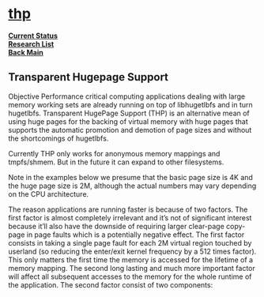 # **[thp](https://docs.kernel.org/admin-guide/mm/transhuge.html)**

**[Current Status](../../../../development/status/weekly/current_status.md)**\
**[Research List](../../../research_list.md)**\
**[Back Main](../../../../README.md)**

## Transparent Hugepage Support

Objective
Performance critical computing applications dealing with large memory working sets are already running on top of libhugetlbfs and in turn hugetlbfs. Transparent HugePage Support (THP) is an alternative mean of using huge pages for the backing of virtual memory with huge pages that supports the automatic promotion and demotion of page sizes and without the shortcomings of hugetlbfs.

Currently THP only works for anonymous memory mappings and tmpfs/shmem. But in the future it can expand to other filesystems.

Note
in the examples below we presume that the basic page size is 4K and the huge page size is 2M, although the actual numbers may vary depending on the CPU architecture.

The reason applications are running faster is because of two factors. The first factor is almost completely irrelevant and it’s not of significant interest because it’ll also have the downside of requiring larger clear-page copy-page in page faults which is a potentially negative effect. The first factor consists in taking a single page fault for each 2M virtual region touched by userland (so reducing the enter/exit kernel frequency by a 512 times factor). This only matters the first time the memory is accessed for the lifetime of a memory mapping. The second long lasting and much more important factor will affect all subsequent accesses to the memory for the whole runtime of the application. The second factor consist of two components:
